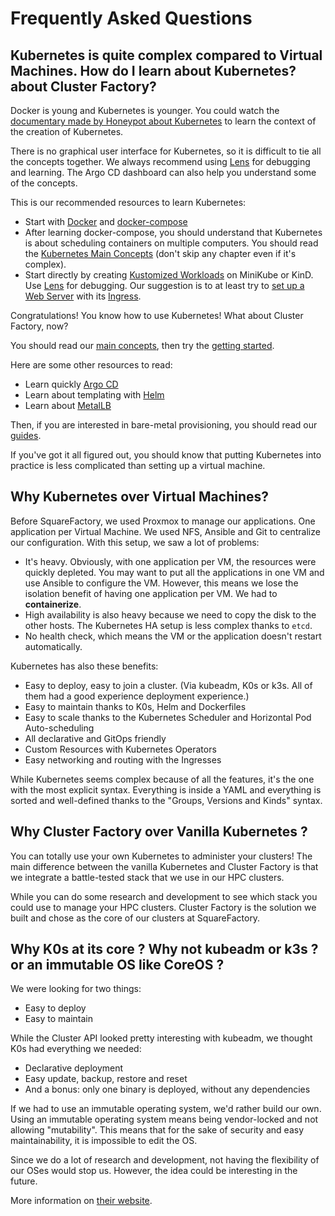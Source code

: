 # Frequently Asked Questions

## Kubernetes is quite complex compared to Virtual Machines. How do I learn about Kubernetes? about Cluster Factory?

Docker is young and Kubernetes is younger. You could watch the [documentary made by Honeypot about Kubernetes](https://www.youtube.com/watch?v=BE77h7dmoQU) to learn the context of the creation of Kubernetes.

There is no graphical user interface for Kubernetes, so it is difficult to tie all the concepts together. We always recommend using [Lens](https://k8slens.dev) for debugging and learning. The Argo CD dashboard can also help you understand some of the concepts.

This is our recommended resources to learn Kubernetes:

- Start with [Docker](https://docs.docker.com/compose/gettingstarted/) and [docker-compose](https://docs.docker.com/compose/gettingstarted/)
- After learning docker-compose, you should understand that Kubernetes is about scheduling containers on multiple computers. You should read the [Kubernetes Main Concepts](https://kubernetes.io/docs/concepts/) (don't skip any chapter even if it's complex).
- Start directly by creating [Kustomized Workloads](https://kubernetes.io/docs/tasks/manage-kubernetes-objects/kustomization/) on MiniKube or KinD. Use [Lens](https://k8slens.dev) for debugging. Our suggestion is to at least try to [set up a Web Server](https://kubernetes.io/docs/tutorials/stateless-application/guestbook/) with its [Ingress](https://kubernetes.io/docs/concepts/services-networking/ingress/).

Congratulations! You know how to use Kubernetes! What about Cluster Factory, now?

You should read our [main concepts](/docs/main-concepts/k0s), then try the [getting started](/docs/getting-started/requirements-recommendations).

Here are some other resources to read:

- Learn quickly [Argo CD](https://argo-cd.readthedocs.io/en/stable/getting_started/)
- Learn about templating with [Helm](https://helm.sh/docs/intro/quickstart/)
- Learn about [MetalLB](https://metallb.universe.tf)

Then, if you are interested in bare-metal provisioning, you should read our [guides](/docs/guides/provisioning/deploy-xcat).

If you've got it all figured out, you should know that putting Kubernetes into practice is less complicated than setting up a virtual machine.

## Why Kubernetes over Virtual Machines?

Before SquareFactory, we used Proxmox to manage our applications. One application
per Virtual Machine. We used NFS, Ansible and Git to centralize our configuration.
With this setup, we saw a lot of problems:

- It's heavy. Obviously, with one application per VM, the resources were quickly depleted. You may want to put all the applications in one VM and use Ansible to configure the VM. However, this means we lose the isolation benefit of having one application per VM. We had to **containerize**.
- High availability is also heavy because we need to copy the disk to the other hosts. The Kubernetes HA setup is less complex thanks to `etcd`.
- No health check, which means the VM or the application doesn't restart automatically.

Kubernetes has also these benefits:

- Easy to deploy, easy to join a cluster. (Via kubeadm, K0s or k3s. All of them had a good experience deployment experience.)
- Easy to maintain thanks to K0s, Helm and Dockerfiles
- Easy to scale thanks to the Kubernetes Scheduler and Horizontal Pod Auto-scheduling
- All declarative and GitOps friendly
- Custom Resources with Kubernetes Operators
- Easy networking and routing with the Ingresses

While Kubernetes seems complex because of all the features, it's the one with the most explicit syntax. Everything is inside a YAML and everything is sorted and well-defined thanks to the "Groups, Versions and Kinds" syntax.

## Why Cluster Factory over Vanilla Kubernetes ?

You can totally use your own Kubernetes to administer your clusters! The main difference between
the vanilla Kubernetes and Cluster Factory is that we integrate a battle-tested stack that we use in our HPC clusters.

While you can do some research and development to see which stack you could use to manage your HPC clusters. Cluster Factory is the solution we built and chose as the core of our clusters at SquareFactory.

## Why K0s at its core ? Why not kubeadm or k3s ? or an immutable OS like CoreOS ?

We were looking for two things:

- Easy to deploy
- Easy to maintain

While the Cluster API looked pretty interesting with kubeadm, we thought K0s had everything we needed:

- Declarative deployment
- Easy update, backup, restore and reset
- And a bonus: only one binary is deployed, without any dependencies

If we had to use an immutable operating system, we'd rather build our own. Using an immutable operating system means being vendor-locked and not allowing "mutability". This means that for the sake of security and easy maintainability, it is impossible to edit the OS.

Since we do a lot of research and development, not having the flexibility of our OSes would stop us. However, the idea could be interesting in the future.

More information on [their website](https://K0sproject.io).
